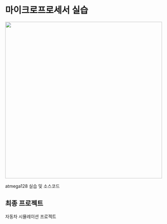# 마이크로프로세서 실습

<img src="https://user-images.githubusercontent.com/17216693/111898507-d71af780-8a69-11eb-8ad5-30dc1ca82685.png" width="500">

atmega128 실습 및 소스코드

## 최종 프로젝트
자동차 시뮬레이션 프로젝트
